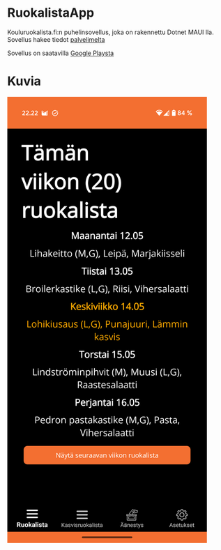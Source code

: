 # RuokalistaApp
Kouluruokalista.fi:n puhelinsovellus, joka on rakennettu Dotnet MAUI lla.
Sovellus hakee tiedot [palvelimelta](https://github.com/ArttuKuikka/RuokalistaServer)

Sovellus on saatavilla [Google Playsta](https://play.google.com/store/apps/details?id=fi.KouluRuokalista.Ruokalista)


# Kuvia
![Kotinäyttö](https://raw.githubusercontent.com/KouluRuokalista-fi/RuokalistaApp/master/Demo1.png)
